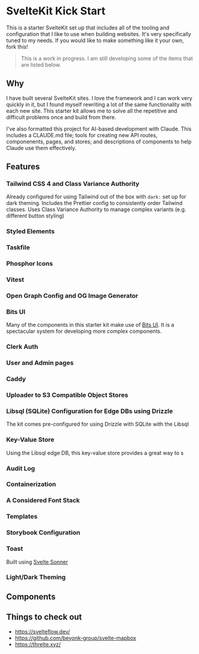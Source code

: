 # SvelteKit Kick Start

This is a starter SvelteKit set up that includes all of the tooling and configuration that I like to use when building websites. It's very specifically tuned to my needs. If you would like to make something like it your own, fork this!

> This is a work in progress. I am still developing some of the items that are listed below.

## Why

I have built several SvelteKit sites. I love the framework and I can work very quickly in it, but I found myself rewriting a lot of the same functionality with each new site. This starter kit allows me to solve all the repetitive and difficult problems once and build from there.

I've also formatted this project for AI-based development with Claude. This includes a CLAUDE.md file; tools for creating new API routes, componenents, pages, and stores; and descriptions of components to help Claude use them effectively.

## Features

### Tailwind CSS 4 and Class Variance Authority

Already configured for using Tailwind out of the box with `dark:` set up for dark theming. Includes the Prettier config to consistently order Tailwind classes. Uses Class Variance Authority to manage complex variants (e.g. different button styling)

### Styled Elements

### Taskfile

### Phosphor Icons

### Vitest

### Open Graph Config and OG Image Generator

### Bits UI

Many of the components in this starter kit make use of [Bits UI](https://www.bits-ui.com/). It is a spectacular system for developing more complex components.

### Clerk Auth

### User and Admin pages

### Caddy

### Uploader to S3 Compatible Object Stores

### Libsql (SQLite) Configuration for Edge DBs using Drizzle

The kit comes pre-configured for using Drizzle with SQLite with the Libsql

### Key-Value Store

Using the Libsql edge DB, this key-value store provides a great way to s

### Audit Log

### Containerization

### A Considered Font Stack

### Templates

### Storybook Configuration

### Toast

Built using [Svelte Sonner](https://github.com/wobsoriano/svelte-sonner)

### Light/Dark Theming

## Components

## Things to check out

- https://svelteflow.dev/
- https://github.com/beyonk-group/svelte-mapbox
- https://threlte.xyz/
